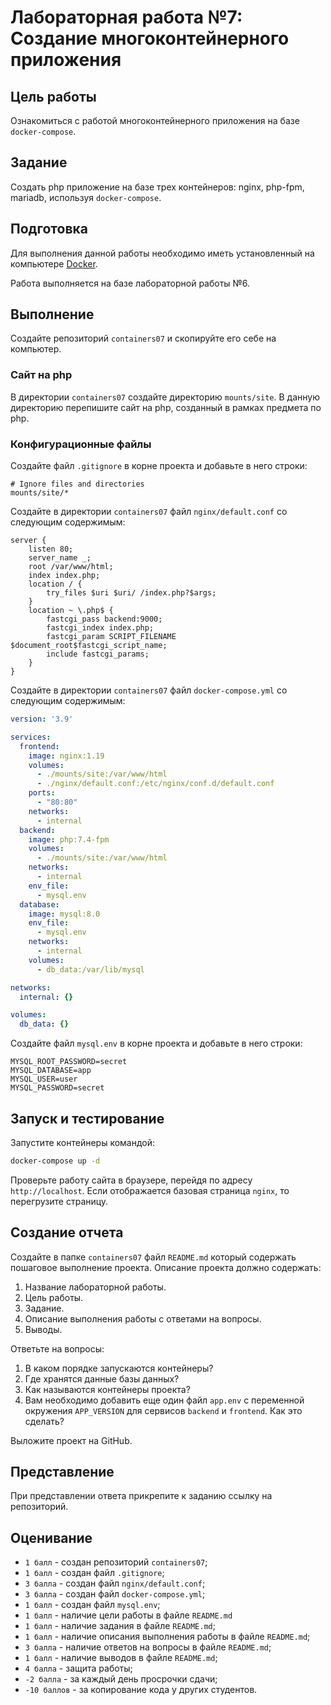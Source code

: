 # Лабораторная работа №7: Создание многоконтейнерного приложения

## Цель работы

Ознакомиться с работой многоконтейнерного приложения на базе `docker-compose`.

## Задание

Создать php приложение на базе трех контейнеров: nginx, php-fpm, mariadb, используя `docker-compose`.

## Подготовка

Для выполнения данной работы необходимо иметь установленный на компьютере [Docker](https://www.docker.com/).

Работа выполняется на базе лабораторной работы №6.

## Выполнение

Создайте репозиторий `containers07` и скопируйте его себе на компьютер.

### Сайт на php

В директории `containers07` создайте директорию `mounts/site`. В данную директорию перепишите сайт на php, созданный в рамках предмета по php.

### Конфигурационные файлы

Создайте файл `.gitignore` в корне проекта и добавьте в него строки:

```gitignore
# Ignore files and directories
mounts/site/*
```

Создайте в директории `containers07` файл `nginx/default.conf` со следующим содержимым:

```nginx
server {
    listen 80;
    server_name _;
    root /var/www/html;
    index index.php;
    location / {
        try_files $uri $uri/ /index.php?$args;
    }
    location ~ \.php$ {
        fastcgi_pass backend:9000;
        fastcgi_index index.php;
        fastcgi_param SCRIPT_FILENAME $document_root$fastcgi_script_name;
        include fastcgi_params;
    }
}
```

Создайте в директории `containers07` файл `docker-compose.yml` со следующим содержимым:

```yaml
version: '3.9'

services:
  frontend:
    image: nginx:1.19
    volumes:
      - ./mounts/site:/var/www/html
      - ./nginx/default.conf:/etc/nginx/conf.d/default.conf
    ports:
      - "80:80"
    networks:
      - internal
  backend:
    image: php:7.4-fpm
    volumes:
      - ./mounts/site:/var/www/html
    networks:
      - internal
    env_file:
      - mysql.env
  database:
    image: mysql:8.0
    env_file:
      - mysql.env
    networks:
      - internal
    volumes:
      - db_data:/var/lib/mysql

networks:
  internal: {}

volumes:
  db_data: {}
```

Создайте файл `mysql.env` в корне проекта и добавьте в него строки:

```env
MYSQL_ROOT_PASSWORD=secret
MYSQL_DATABASE=app
MYSQL_USER=user
MYSQL_PASSWORD=secret
```

## Запуск и тестирование

Запустите контейнеры командой:

```bash
docker-compose up -d
```

Проверьте работу сайта в браузере, перейдя по адресу `http://localhost`. Если отображается базовая страница `nginx`, то перегрузите страницу.

## Создание отчета

Создайте в папке `containers07` файл `README.md` который содержать пошаговое выполнение проекта. Описание проекта должно содержать:

1. Название лабораторной работы.
2. Цель работы.
3. Задание.
4. Описание выполнения работы с ответами на вопросы.
5. Выводы.

Ответьте на вопросы:

1. В каком порядке запускаются контейнеры?
2. Где хранятся данные базы данных?
3. Как называются контейнеры проекта?
4. Вам необходимо добавить еще один файл `app.env` с переменной окружения `APP_VERSION` для сервисов `backend` и `frontend`. Как это сделать?

Выложите проект на GitHub.

## Представление

При представлении ответа прикрепите к заданию ссылку на репозиторий.

## Оценивание

- `1 балл` - создан репозиторий `containers07`;
- `1 балл` - создан файл `.gitignore`;
- `3 балла` - создан файл `nginx/default.conf`;
- `3 балла` - создан файл `docker-compose.yml`;
- `1 балл` - создан файл `mysql.env`;
- `1 балл` - наличие цели работы в файле `README.md`
- `1 балл` - наличие задания в файле `README.md`;
- `1 балл` - наличие описания выполнения работы в файле `README.md`;
- `3 балла` - наличие ответов на вопросы в файле `README.md`;
- `1 балл` - наличие выводов в файле `README.md`;
- `4 балла` - защита работы;
- `-2 балла` - за каждый день просрочки сдачи;
- `-10 баллов` - за копирование кода у других студентов.
